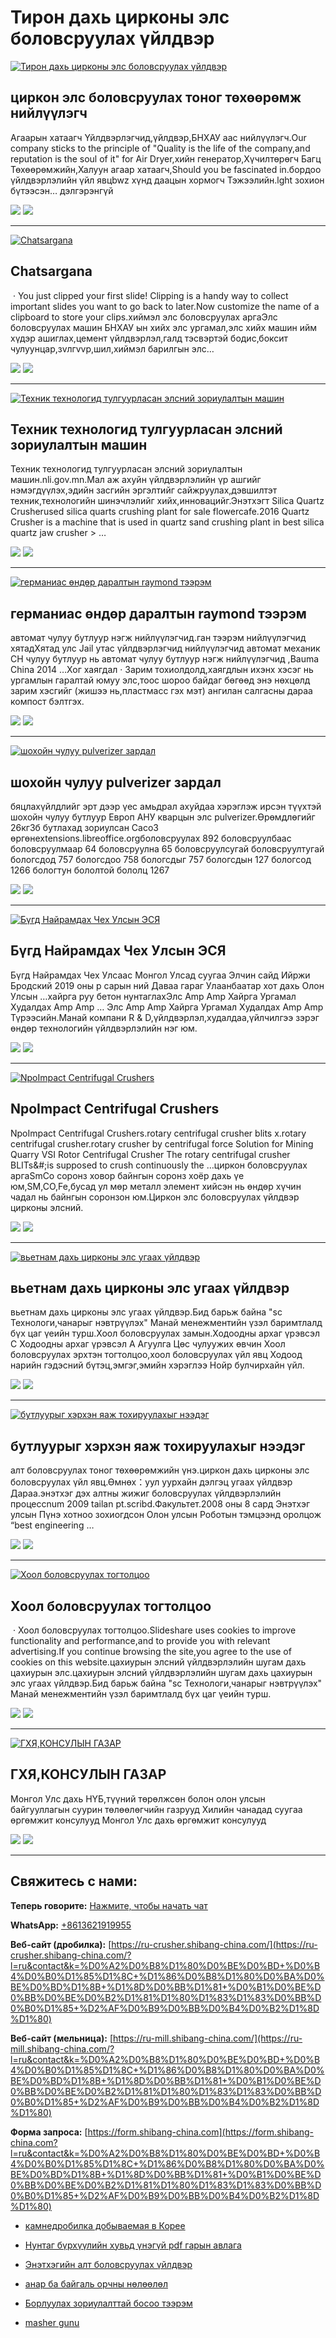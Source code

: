 # Тирон дахь цирконы элс боловсруулах үйлдвэр

<a href="https://swt.shibang-china.com/?l=ru&img&k=%D0%A2%D0%B8%D1%80%D0%BE%D0%BD+%D0%B4%D0%B0%D1%85%D1%8C+%D1%86%D0%B8%D1%80%D0%BA%D0%BE%D0%BD%D1%8B+%D1%8D%D0%BB%D1%81+%D0%B1%D0%BE%D0%BB%D0%BE%D0%B2%D1%81%D1%80%D1%83%D1%83%D0%BB%D0%B0%D1%85+%D2%AF%D0%B9%D0%BB%D0%B4%D0%B2%D1%8D%D1%80" target="_blank">![Тирон дахь цирконы элс боловсруулах үйлдвэр](http://static.shibang-china.com/all-800x300/457.jpg)</a>

## циркон элс боловсруулах тоног төхөөрөмж нийлүүлэгч
Агаарын хатаагч Үйлдвэрлэгчид,үйлдвэр,БНХАУ аас нийлүүлэгч.Our company sticks to the principle of &quot;Quality is the life of the company,and reputation is the soul of it&quot; for Air Dryer,хийн генератор,Хүчилтөрөгч Багц Төхөөрөмжийн,Халуун агаар хатаагч,Should you be fascinated in.бордоо үйлдвэрлэлийн үйл явцbwz хүнд даацын хормогч Тэжээлийн.lght зохион бүтээсэн… дэлгэрэнгүй


<a href="https://whatsapp.shibangsoft.com/WhatsApp.php" target="_blank" title="WhatsApp">![](http://static.shibang-china.com/icon/whatsapp.png)</a> <a href="https://swt.shibang-china.com/?l=ru&icon&k=%D0%A2%D0%B8%D1%80%D0%BE%D0%BD+%D0%B4%D0%B0%D1%85%D1%8C+%D1%86%D0%B8%D1%80%D0%BA%D0%BE%D0%BD%D1%8B+%D1%8D%D0%BB%D1%81+%D0%B1%D0%BE%D0%BB%D0%BE%D0%B2%D1%81%D1%80%D1%83%D1%83%D0%BB%D0%B0%D1%85+%D2%AF%D0%B9%D0%BB%D0%B4%D0%B2%D1%8D%D1%80" target="_blank">![](http://static.shibang-china.com/icon/chat-ru.png)</a>

---

<a href="https://swt.shibang-china.com/?l=ru&img&k=%D0%A2%D0%B8%D1%80%D0%BE%D0%BD+%D0%B4%D0%B0%D1%85%D1%8C+%D1%86%D0%B8%D1%80%D0%BA%D0%BE%D0%BD%D1%8B+%D1%8D%D0%BB%D1%81+%D0%B1%D0%BE%D0%BB%D0%BE%D0%B2%D1%81%D1%80%D1%83%D1%83%D0%BB%D0%B0%D1%85+%D2%AF%D0%B9%D0%BB%D0%B4%D0%B2%D1%8D%D1%80" target="_blank">![Chatsargana](http://static.shibang-china.com/all-800x300/1418.jpg)</a>

## Chatsargana
&nbsp;&#0183;&#32;You just clipped your first slide! Clipping is a handy way to collect important slides you want to go back to later.Now customize the name of a clipboard to store your clips.хиймэл элс боловсруулах аргаЭлс боловсруулах машин БНХАУ ын хийх элс ургамал,элс хийх машин ийм хүдэр ашиглах,цемент үйлдвэрлэл,галд тэсвэртэй бодис,боксит чулуунцар,зvлгvvр,шил,хиймэл барилгын элс…


<a href="https://whatsapp.shibangsoft.com/WhatsApp.php" target="_blank" title="WhatsApp">![](http://static.shibang-china.com/icon/whatsapp.png)</a> <a href="https://swt.shibang-china.com/?l=ru&icon&k=%D0%A2%D0%B8%D1%80%D0%BE%D0%BD+%D0%B4%D0%B0%D1%85%D1%8C+%D1%86%D0%B8%D1%80%D0%BA%D0%BE%D0%BD%D1%8B+%D1%8D%D0%BB%D1%81+%D0%B1%D0%BE%D0%BB%D0%BE%D0%B2%D1%81%D1%80%D1%83%D1%83%D0%BB%D0%B0%D1%85+%D2%AF%D0%B9%D0%BB%D0%B4%D0%B2%D1%8D%D1%80" target="_blank">![](http://static.shibang-china.com/icon/chat-ru.png)</a>

---

<a href="https://swt.shibang-china.com/?l=ru&img&k=%D0%A2%D0%B8%D1%80%D0%BE%D0%BD+%D0%B4%D0%B0%D1%85%D1%8C+%D1%86%D0%B8%D1%80%D0%BA%D0%BE%D0%BD%D1%8B+%D1%8D%D0%BB%D1%81+%D0%B1%D0%BE%D0%BB%D0%BE%D0%B2%D1%81%D1%80%D1%83%D1%83%D0%BB%D0%B0%D1%85+%D2%AF%D0%B9%D0%BB%D0%B4%D0%B2%D1%8D%D1%80" target="_blank">![Техник технологид тулгуурласан элсний зориулалтын машин](http://static.shibang-china.com/all-800x300/1427.jpg)</a>

## Техник технологид тулгуурласан элсний зориулалтын машин
Техник технологид тулгуурласан элсний зориулалтын машин.nli.gov.mn.Мал аж ахуйн үйлдвэрлэлийн үр ашгийг нэмэгдүүлэх,эдийн засгийн эргэлтийг сайжруулах,дэвшилтэт техник,технологийн шинэчлэлийг хийх,инновацийг.Энэтхэгт Silica Quartz Crusherused silica quarts crushing plant for sale flowercafe.2016 Quartz Crusher is a machine that is used in quartz sand crushing plant in best silica quartz jaw crusher &gt; …


<a href="https://whatsapp.shibangsoft.com/WhatsApp.php" target="_blank" title="WhatsApp">![](http://static.shibang-china.com/icon/whatsapp.png)</a> <a href="https://swt.shibang-china.com/?l=ru&icon&k=%D0%A2%D0%B8%D1%80%D0%BE%D0%BD+%D0%B4%D0%B0%D1%85%D1%8C+%D1%86%D0%B8%D1%80%D0%BA%D0%BE%D0%BD%D1%8B+%D1%8D%D0%BB%D1%81+%D0%B1%D0%BE%D0%BB%D0%BE%D0%B2%D1%81%D1%80%D1%83%D1%83%D0%BB%D0%B0%D1%85+%D2%AF%D0%B9%D0%BB%D0%B4%D0%B2%D1%8D%D1%80" target="_blank">![](http://static.shibang-china.com/icon/chat-ru.png)</a>

---

<a href="https://swt.shibang-china.com/?l=ru&img&k=%D0%A2%D0%B8%D1%80%D0%BE%D0%BD+%D0%B4%D0%B0%D1%85%D1%8C+%D1%86%D0%B8%D1%80%D0%BA%D0%BE%D0%BD%D1%8B+%D1%8D%D0%BB%D1%81+%D0%B1%D0%BE%D0%BB%D0%BE%D0%B2%D1%81%D1%80%D1%83%D1%83%D0%BB%D0%B0%D1%85+%D2%AF%D0%B9%D0%BB%D0%B4%D0%B2%D1%8D%D1%80" target="_blank">![германиас өндөр даралтын raymond тээрэм](http://static.shibang-china.com/all-800x300/1469.jpg)</a>

## германиас өндөр даралтын raymond тээрэм
автомат чулуу бутлуур нэгж нийлүүлэгчид.ган тээрэм нийлүүлэгчид хятадХятад улс Jail утас үйлдвэрлэгчид нийлүүлэгчид автомат механик CH чулуу бутлуур нь автомат чулуу бутлуур нэгж нийлүүлэгчид ,Bauma China 2014 …Хог хаягдал&nbsp;&#0183;&#32;Зарим тохиолдолд,хаягдлын ихэнх хэсэг нь ургамлын гаралтай юмуу элс,тоос шороо байдаг бөгөөд энэ нөхцөлд зарим хэсгийг (жишээ нь,пластмасс гэх мэт) ангилан салгасны дараа компост бэлтгэх.


<a href="https://whatsapp.shibangsoft.com/WhatsApp.php" target="_blank" title="WhatsApp">![](http://static.shibang-china.com/icon/whatsapp.png)</a> <a href="https://swt.shibang-china.com/?l=ru&icon&k=%D0%A2%D0%B8%D1%80%D0%BE%D0%BD+%D0%B4%D0%B0%D1%85%D1%8C+%D1%86%D0%B8%D1%80%D0%BA%D0%BE%D0%BD%D1%8B+%D1%8D%D0%BB%D1%81+%D0%B1%D0%BE%D0%BB%D0%BE%D0%B2%D1%81%D1%80%D1%83%D1%83%D0%BB%D0%B0%D1%85+%D2%AF%D0%B9%D0%BB%D0%B4%D0%B2%D1%8D%D1%80" target="_blank">![](http://static.shibang-china.com/icon/chat-ru.png)</a>

---

<a href="https://swt.shibang-china.com/?l=ru&img&k=%D0%A2%D0%B8%D1%80%D0%BE%D0%BD+%D0%B4%D0%B0%D1%85%D1%8C+%D1%86%D0%B8%D1%80%D0%BA%D0%BE%D0%BD%D1%8B+%D1%8D%D0%BB%D1%81+%D0%B1%D0%BE%D0%BB%D0%BE%D0%B2%D1%81%D1%80%D1%83%D1%83%D0%BB%D0%B0%D1%85+%D2%AF%D0%B9%D0%BB%D0%B4%D0%B2%D1%8D%D1%80" target="_blank">![шохойн чулуу pulverizer зардал](http://static.shibang-china.com/all-800x300/788.jpg)</a>

## шохойн чулуу pulverizer зардал
бяцлахүйлдлийг эрт дээр үес амьдрал ахуйдаа хэрэглэж ирсэн түүхтэй шохойн чулуу бутлуур Европ АНУ кварцын элс pulverizer.Өрөмдлөгийг 26кг3б бутлахад зориулсан Caco3 өргөнextensions.libreoffice.orgболовсруулах 892 боловсруулбаас боловсруулмаар 64 боловсруулна 65 боловсруулсугай боловсруултугай бологсдод 757 бологсдоо 758 бологсдыг 757 бологсдын 127 бологсод 1266 бологтун бололтой бололц 1267


<a href="https://whatsapp.shibangsoft.com/WhatsApp.php" target="_blank" title="WhatsApp">![](http://static.shibang-china.com/icon/whatsapp.png)</a> <a href="https://swt.shibang-china.com/?l=ru&icon&k=%D0%A2%D0%B8%D1%80%D0%BE%D0%BD+%D0%B4%D0%B0%D1%85%D1%8C+%D1%86%D0%B8%D1%80%D0%BA%D0%BE%D0%BD%D1%8B+%D1%8D%D0%BB%D1%81+%D0%B1%D0%BE%D0%BB%D0%BE%D0%B2%D1%81%D1%80%D1%83%D1%83%D0%BB%D0%B0%D1%85+%D2%AF%D0%B9%D0%BB%D0%B4%D0%B2%D1%8D%D1%80" target="_blank">![](http://static.shibang-china.com/icon/chat-ru.png)</a>

---

<a href="https://swt.shibang-china.com/?l=ru&img&k=%D0%A2%D0%B8%D1%80%D0%BE%D0%BD+%D0%B4%D0%B0%D1%85%D1%8C+%D1%86%D0%B8%D1%80%D0%BA%D0%BE%D0%BD%D1%8B+%D1%8D%D0%BB%D1%81+%D0%B1%D0%BE%D0%BB%D0%BE%D0%B2%D1%81%D1%80%D1%83%D1%83%D0%BB%D0%B0%D1%85+%D2%AF%D0%B9%D0%BB%D0%B4%D0%B2%D1%8D%D1%80" target="_blank">![Бүгд Найрамдах Чех Улсын ЭСЯ](http://static.shibang-china.com/all-800x300/939.jpg)</a>

## Бүгд Найрамдах Чех Улсын ЭСЯ
Бүгд Найрамдах Чех Улсаас Монгол Улсад суугаа Элчин сайд Ийржи Бродский 2019 оны р сарын ний Даваа гараг Улаанбаатар хот дахь Олон Улсын …хайрга руу бетон нунтаглахЭлс Amp Amp Хайрга Ургамал Худалдах Amp Amp … Элс Amp Amp Хайрга Ургамал Худалдах Amp Amp Түрээсийн.Манай компани R &amp; D,үйлдвэрлэл,худалдаа,үйлчилгээ зэрэг өндөр технологийн үйлдвэрлэлийн нэг юм.


<a href="https://whatsapp.shibangsoft.com/WhatsApp.php" target="_blank" title="WhatsApp">![](http://static.shibang-china.com/icon/whatsapp.png)</a> <a href="https://swt.shibang-china.com/?l=ru&icon&k=%D0%A2%D0%B8%D1%80%D0%BE%D0%BD+%D0%B4%D0%B0%D1%85%D1%8C+%D1%86%D0%B8%D1%80%D0%BA%D0%BE%D0%BD%D1%8B+%D1%8D%D0%BB%D1%81+%D0%B1%D0%BE%D0%BB%D0%BE%D0%B2%D1%81%D1%80%D1%83%D1%83%D0%BB%D0%B0%D1%85+%D2%AF%D0%B9%D0%BB%D0%B4%D0%B2%D1%8D%D1%80" target="_blank">![](http://static.shibang-china.com/icon/chat-ru.png)</a>

---

<a href="https://swt.shibang-china.com/?l=ru&img&k=%D0%A2%D0%B8%D1%80%D0%BE%D0%BD+%D0%B4%D0%B0%D1%85%D1%8C+%D1%86%D0%B8%D1%80%D0%BA%D0%BE%D0%BD%D1%8B+%D1%8D%D0%BB%D1%81+%D0%B1%D0%BE%D0%BB%D0%BE%D0%B2%D1%81%D1%80%D1%83%D1%83%D0%BB%D0%B0%D1%85+%D2%AF%D0%B9%D0%BB%D0%B4%D0%B2%D1%8D%D1%80" target="_blank">![NpoImpact Centrifugal Crushers](http://static.shibang-china.com/all-800x300/543.jpg)</a>

## NpoImpact Centrifugal Crushers
NpoImpact Centrifugal Crushers.rotary centrifugal crusher blits х.rotary centrifugal crusher.rotary crusher by centrifugal force Solution for Mining Quarry VSI Rotor Centrifugal Crusher The rotary centrifugal crusher BLITs&amp;#;is supposed to crush continuously the …циркон боловсруулах аргаSmCo соронз ховор байнгын соронз хоёр дахь үе юм,SM,CO,Fe,бусад ул мөр металл элемент хийсэн нь өндөр хүчин чадал нь байнгын соронзон юм.Циркон элс боловсруулах үйлдвэр цирконы элсний.


<a href="https://whatsapp.shibangsoft.com/WhatsApp.php" target="_blank" title="WhatsApp">![](http://static.shibang-china.com/icon/whatsapp.png)</a> <a href="https://swt.shibang-china.com/?l=ru&icon&k=%D0%A2%D0%B8%D1%80%D0%BE%D0%BD+%D0%B4%D0%B0%D1%85%D1%8C+%D1%86%D0%B8%D1%80%D0%BA%D0%BE%D0%BD%D1%8B+%D1%8D%D0%BB%D1%81+%D0%B1%D0%BE%D0%BB%D0%BE%D0%B2%D1%81%D1%80%D1%83%D1%83%D0%BB%D0%B0%D1%85+%D2%AF%D0%B9%D0%BB%D0%B4%D0%B2%D1%8D%D1%80" target="_blank">![](http://static.shibang-china.com/icon/chat-ru.png)</a>

---

<a href="https://swt.shibang-china.com/?l=ru&img&k=%D0%A2%D0%B8%D1%80%D0%BE%D0%BD+%D0%B4%D0%B0%D1%85%D1%8C+%D1%86%D0%B8%D1%80%D0%BA%D0%BE%D0%BD%D1%8B+%D1%8D%D0%BB%D1%81+%D0%B1%D0%BE%D0%BB%D0%BE%D0%B2%D1%81%D1%80%D1%83%D1%83%D0%BB%D0%B0%D1%85+%D2%AF%D0%B9%D0%BB%D0%B4%D0%B2%D1%8D%D1%80" target="_blank">![вьетнам дахь цирконы элс угаах үйлдвэр](http://static.shibang-china.com/all-800x300/867.jpg)</a>

## вьетнам дахь цирконы элс угаах үйлдвэр
вьетнам дахь цирконы элс угаах үйлдвэр.Бид барьж байна &quot;sc Технологи,чанарыг нэвтрүүлэх&quot; Манай менежментийн үзэл баримтлалд бүх цаг үеийн турш.Хоол боловсруулах замын.Ходоодны архаг үрэвсэл С Ходоодны архаг үрэвсэл А Агуулга Цөс чулуужих өвчин Хоол боловсруулах эрхтэн тогтолцоо,хоол боловсруулах үйл явц Ходоод нарийн гэдэсний бүтэц,эмгэг,эмийн хэрэглээ Нойр булчирхайн үйл.


<a href="https://whatsapp.shibangsoft.com/WhatsApp.php" target="_blank" title="WhatsApp">![](http://static.shibang-china.com/icon/whatsapp.png)</a> <a href="https://swt.shibang-china.com/?l=ru&icon&k=%D0%A2%D0%B8%D1%80%D0%BE%D0%BD+%D0%B4%D0%B0%D1%85%D1%8C+%D1%86%D0%B8%D1%80%D0%BA%D0%BE%D0%BD%D1%8B+%D1%8D%D0%BB%D1%81+%D0%B1%D0%BE%D0%BB%D0%BE%D0%B2%D1%81%D1%80%D1%83%D1%83%D0%BB%D0%B0%D1%85+%D2%AF%D0%B9%D0%BB%D0%B4%D0%B2%D1%8D%D1%80" target="_blank">![](http://static.shibang-china.com/icon/chat-ru.png)</a>

---

<a href="https://swt.shibang-china.com/?l=ru&img&k=%D0%A2%D0%B8%D1%80%D0%BE%D0%BD+%D0%B4%D0%B0%D1%85%D1%8C+%D1%86%D0%B8%D1%80%D0%BA%D0%BE%D0%BD%D1%8B+%D1%8D%D0%BB%D1%81+%D0%B1%D0%BE%D0%BB%D0%BE%D0%B2%D1%81%D1%80%D1%83%D1%83%D0%BB%D0%B0%D1%85+%D2%AF%D0%B9%D0%BB%D0%B4%D0%B2%D1%8D%D1%80" target="_blank">![бутлуурыг хэрхэн яаж тохируулахыг нээдэг](http://static.shibang-china.com/all-800x300/1171.jpg)</a>

## бутлуурыг хэрхэн яаж тохируулахыг нээдэг
алт боловсруулах тоног төхөөрөмжийн үнэ.циркон дахь цирконы элс боловсруулах үйл явц.Өмнөх：уул уурхайн дэлгэц угаах үйлдвэр Дараа.энэтхэг дэх алтны жижиг боловсруулах үйлдвэрлэлийн процессnum 2009 tailan pt.scribd.Факультет.2008 оны 8 сард Энэтхэг улсын Пүнэ хотноо зохиогдсон Олон улсын Роботын тэмцээнд оролцож “best engineering …


<a href="https://whatsapp.shibangsoft.com/WhatsApp.php" target="_blank" title="WhatsApp">![](http://static.shibang-china.com/icon/whatsapp.png)</a> <a href="https://swt.shibang-china.com/?l=ru&icon&k=%D0%A2%D0%B8%D1%80%D0%BE%D0%BD+%D0%B4%D0%B0%D1%85%D1%8C+%D1%86%D0%B8%D1%80%D0%BA%D0%BE%D0%BD%D1%8B+%D1%8D%D0%BB%D1%81+%D0%B1%D0%BE%D0%BB%D0%BE%D0%B2%D1%81%D1%80%D1%83%D1%83%D0%BB%D0%B0%D1%85+%D2%AF%D0%B9%D0%BB%D0%B4%D0%B2%D1%8D%D1%80" target="_blank">![](http://static.shibang-china.com/icon/chat-ru.png)</a>

---

<a href="https://swt.shibang-china.com/?l=ru&img&k=%D0%A2%D0%B8%D1%80%D0%BE%D0%BD+%D0%B4%D0%B0%D1%85%D1%8C+%D1%86%D0%B8%D1%80%D0%BA%D0%BE%D0%BD%D1%8B+%D1%8D%D0%BB%D1%81+%D0%B1%D0%BE%D0%BB%D0%BE%D0%B2%D1%81%D1%80%D1%83%D1%83%D0%BB%D0%B0%D1%85+%D2%AF%D0%B9%D0%BB%D0%B4%D0%B2%D1%8D%D1%80" target="_blank">![Хоол боловсруулах тогтолцоо](http://static.shibang-china.com/all-800x300/1116.jpg)</a>

## Хоол боловсруулах тогтолцоо
&nbsp;&#0183;&#32;Хоол боловсруулах тогтолцоо.Slideshare uses cookies to improve functionality and performance,and to provide you with relevant advertising.If you continue browsing the site,you agree to the use of cookies on this website.цахиурын элсний үйлдвэрлэлийн шугам дахь цахиурын элс.цахиурын элсний үйлдвэрлэлийн шугам дахь цахиурын элс угаах үйлдвэр.Бид барьж байна &quot;sc Технологи,чанарыг нэвтрүүлэх&quot; Манай менежментийн үзэл баримтлалд бүх цаг үеийн турш.


<a href="https://whatsapp.shibangsoft.com/WhatsApp.php" target="_blank" title="WhatsApp">![](http://static.shibang-china.com/icon/whatsapp.png)</a> <a href="https://swt.shibang-china.com/?l=ru&icon&k=%D0%A2%D0%B8%D1%80%D0%BE%D0%BD+%D0%B4%D0%B0%D1%85%D1%8C+%D1%86%D0%B8%D1%80%D0%BA%D0%BE%D0%BD%D1%8B+%D1%8D%D0%BB%D1%81+%D0%B1%D0%BE%D0%BB%D0%BE%D0%B2%D1%81%D1%80%D1%83%D1%83%D0%BB%D0%B0%D1%85+%D2%AF%D0%B9%D0%BB%D0%B4%D0%B2%D1%8D%D1%80" target="_blank">![](http://static.shibang-china.com/icon/chat-ru.png)</a>

---

<a href="https://swt.shibang-china.com/?l=ru&img&k=%D0%A2%D0%B8%D1%80%D0%BE%D0%BD+%D0%B4%D0%B0%D1%85%D1%8C+%D1%86%D0%B8%D1%80%D0%BA%D0%BE%D0%BD%D1%8B+%D1%8D%D0%BB%D1%81+%D0%B1%D0%BE%D0%BB%D0%BE%D0%B2%D1%81%D1%80%D1%83%D1%83%D0%BB%D0%B0%D1%85+%D2%AF%D0%B9%D0%BB%D0%B4%D0%B2%D1%8D%D1%80" target="_blank">![ГХЯ,КОНСУЛЫН ГАЗАР](http://static.shibang-china.com/all-800x300/102.jpg)</a>

## ГХЯ,КОНСУЛЫН ГАЗАР
Монгол Улс дахь НҮБ,түүний төрөлжсөн болон олон улсын байгууллагын суурин төлөөлөгчийн газрууд Хилийн чанадад суугаа өргөмжит консулууд Монгол Улс дахь өргөмжит консулууд

<a href="https://whatsapp.shibangsoft.com/WhatsApp.php" target="_blank" title="WhatsApp">![](http://static.shibang-china.com/icon/whatsapp.png)</a> <a href="https://swt.shibang-china.com/?l=ru&icon&k=%D0%A2%D0%B8%D1%80%D0%BE%D0%BD+%D0%B4%D0%B0%D1%85%D1%8C+%D1%86%D0%B8%D1%80%D0%BA%D0%BE%D0%BD%D1%8B+%D1%8D%D0%BB%D1%81+%D0%B1%D0%BE%D0%BB%D0%BE%D0%B2%D1%81%D1%80%D1%83%D1%83%D0%BB%D0%B0%D1%85+%D2%AF%D0%B9%D0%BB%D0%B4%D0%B2%D1%8D%D1%80" target="_blank">![](http://static.shibang-china.com/icon/chat-ru.png)</a>

---
## Свяжитесь с нами:

**Теперь говорите:** [Нажмите, чтобы начать чат](https://swt.shibang-china.com?l=ru&contact&k=%D0%A2%D0%B8%D1%80%D0%BE%D0%BD+%D0%B4%D0%B0%D1%85%D1%8C+%D1%86%D0%B8%D1%80%D0%BA%D0%BE%D0%BD%D1%8B+%D1%8D%D0%BB%D1%81+%D0%B1%D0%BE%D0%BB%D0%BE%D0%B2%D1%81%D1%80%D1%83%D1%83%D0%BB%D0%B0%D1%85+%D2%AF%D0%B9%D0%BB%D0%B4%D0%B2%D1%8D%D1%80)

**WhatsApp:**  [+8613621919955](https://whatsapp.shibangsoft.com/WhatsApp.php)

**Веб-сайт (дробилка):** [https://ru-crusher.shibang-china.com/](https://ru-crusher.shibang-china.com/?l=ru&contact&k=%D0%A2%D0%B8%D1%80%D0%BE%D0%BD+%D0%B4%D0%B0%D1%85%D1%8C+%D1%86%D0%B8%D1%80%D0%BA%D0%BE%D0%BD%D1%8B+%D1%8D%D0%BB%D1%81+%D0%B1%D0%BE%D0%BB%D0%BE%D0%B2%D1%81%D1%80%D1%83%D1%83%D0%BB%D0%B0%D1%85+%D2%AF%D0%B9%D0%BB%D0%B4%D0%B2%D1%8D%D1%80)

**Веб-сайт (мельница):** [https://ru-mill.shibang-china.com/](https://ru-mill.shibang-china.com/?l=ru&contact&k=%D0%A2%D0%B8%D1%80%D0%BE%D0%BD+%D0%B4%D0%B0%D1%85%D1%8C+%D1%86%D0%B8%D1%80%D0%BA%D0%BE%D0%BD%D1%8B+%D1%8D%D0%BB%D1%81+%D0%B1%D0%BE%D0%BB%D0%BE%D0%B2%D1%81%D1%80%D1%83%D1%83%D0%BB%D0%B0%D1%85+%D2%AF%D0%B9%D0%BB%D0%B4%D0%B2%D1%8D%D1%80)

**Форма запроса:** [https://form.shibang-china.com](https://form.shibang-china.com?l=ru&contact&k=%D0%A2%D0%B8%D1%80%D0%BE%D0%BD+%D0%B4%D0%B0%D1%85%D1%8C+%D1%86%D0%B8%D1%80%D0%BA%D0%BE%D0%BD%D1%8B+%D1%8D%D0%BB%D1%81+%D0%B1%D0%BE%D0%BB%D0%BE%D0%B2%D1%81%D1%80%D1%83%D1%83%D0%BB%D0%B0%D1%85+%D2%AF%D0%B9%D0%BB%D0%B4%D0%B2%D1%8D%D1%80)

* [камнедробилка добываемая в Корее](../130/%D0%BA%D0%B0%D0%BC%D0%BD%D0%B5%D0%B4%D1%80%D0%BE%D0%B1%D0%B8%D0%BB%D0%BA%D0%B0%20%D0%B4%D0%BE%D0%B1%D1%8B%D0%B2%D0%B0%D0%B5%D0%BC%D0%B0%D1%8F%20%D0%B2%20%D0%9A%D0%BE%D1%80%D0%B5%D0%B5.md)

* [Нунтаг бүрхүүлийн хувьд үнэгүй pdf гарын авлага](../128/%D0%9D%D1%83%D0%BD%D1%82%D0%B0%D0%B3%20%D0%B1%D2%AF%D1%80%D1%85%D2%AF%D2%AF%D0%BB%D0%B8%D0%B9%D0%BD%20%D1%85%D1%83%D0%B2%D1%8C%D0%B4%20%D2%AF%D0%BD%D1%8D%D0%B3%D2%AF%D0%B9%20pdf%20%D0%B3%D0%B0%D1%80%D1%8B%D0%BD%20%D0%B0%D0%B2%D0%BB%D0%B0%D0%B3%D0%B0.md)

* [Энэтхэгийн алт боловсруулах үйлдвэр](../128/%D0%AD%D0%BD%D1%8D%D1%82%D1%85%D1%8D%D0%B3%D0%B8%D0%B9%D0%BD%20%D0%B0%D0%BB%D1%82%20%D0%B1%D0%BE%D0%BB%D0%BE%D0%B2%D1%81%D1%80%D1%83%D1%83%D0%BB%D0%B0%D1%85%20%D2%AF%D0%B9%D0%BB%D0%B4%D0%B2%D1%8D%D1%80.md)

* [анар ба байгаль орчны нөлөөлөл](../128/%D0%B0%D0%BD%D0%B0%D1%80%20%D0%B1%D0%B0%20%D0%B1%D0%B0%D0%B9%D0%B3%D0%B0%D0%BB%D1%8C%20%D0%BE%D1%80%D1%87%D0%BD%D1%8B%20%D0%BD%D3%A9%D0%BB%D3%A9%D3%A9%D0%BB%D3%A9%D0%BB.md)

* [Борлуулах зориулалттай босоо тээрэм](../129/%D0%91%D0%BE%D1%80%D0%BB%D1%83%D1%83%D0%BB%D0%B0%D1%85%20%D0%B7%D0%BE%D1%80%D0%B8%D1%83%D0%BB%D0%B0%D0%BB%D1%82%D1%82%D0%B0%D0%B9%20%D0%B1%D0%BE%D1%81%D0%BE%D0%BE%20%D1%82%D1%8D%D1%8D%D1%80%D1%8D%D0%BC.md)

* [masher gunu](../127/masher%20gunu.md)
